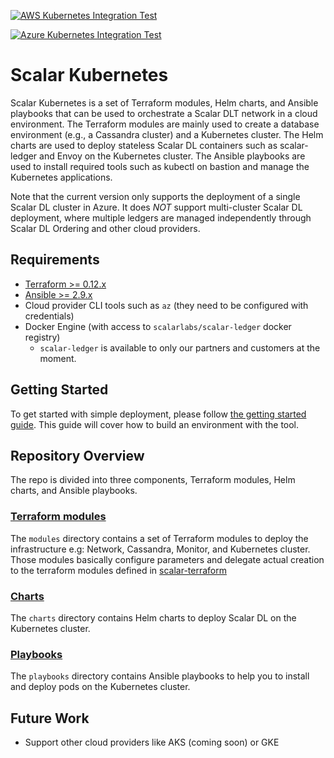 [![AWS Kubernetes Integration Test](https://github.com/scalar-labs/scalar-terratest/workflows/Integration-test-with-terratest-for-AWS-Kubernetes/badge.svg?branch=master)](https://github.com/scalar-labs/scalar-terratest/actions)

[![Azure Kubernetes Integration Test](https://github.com/scalar-labs/scalar-terratest/workflows/Integration-test-with-terratest-for-Azure-Kubernetes/badge.svg?branch=master)](https://github.com/scalar-labs/scalar-terratest/actions)

# Scalar Kubernetes

Scalar Kubernetes is a set of Terraform modules, Helm charts, and Ansible playbooks that can be used to orchestrate a Scalar DLT network in a cloud environment. The Terraform modules are mainly used to create a database environment (e.g., a Cassandra cluster) and a Kubernetes cluster. The Helm charts are used to deploy stateless Scalar DL containers such as scalar-ledger and Envoy on the Kubernetes cluster. The Ansible playbooks are used to install required tools such as kubectl on bastion and manage the Kubernetes applications.

Note that the current version only supports the deployment of a single Scalar DL cluster in Azure. It does *NOT* support multi-cluster Scalar DL deployment, where multiple ledgers are managed independently through Scalar DL Ordering and other cloud providers.

## Requirements

* [Terraform >= 0.12.x](https://www.terraform.io/downloads.html)
* [Ansible >= 2.9.x](https://docs.ansible.com/ansible/latest/installation_guide/intro_installation.html)
* Cloud provider CLI tools such as `az` (they need to be configured with credentials)
* Docker Engine (with access to `scalarlabs/scalar-ledger` docker registry)
  * `scalar-ledger` is available to only our partners and customers at the moment.

## Getting Started

To get started with simple deployment, please follow [the getting started guide](docs/GettingStarted.md). This guide will cover how to build an environment with the tool.

## Repository Overview

The repo is divided into three components, Terraform modules, Helm charts, and Ansible playbooks.

### [Terraform modules](./modules)

The `modules` directory contains a set of Terraform modules to deploy the infrastructure e.g: Network, Cassandra, Monitor, and Kubernetes cluster. Those modules basically configure parameters and delegate actual creation to the terraform modules defined in [scalar-terraform](https://github.com/scalar-labs/scalar-terraform)

### [Charts](./charts)

The `charts` directory contains Helm charts to deploy Scalar DL on the Kubernetes cluster.

### [Playbooks](./playbooks)

The `playbooks` directory contains Ansible playbooks to help you to install and deploy pods on the Kubernetes cluster.

## Future Work

* Support other cloud providers like AKS (coming soon) or GKE
